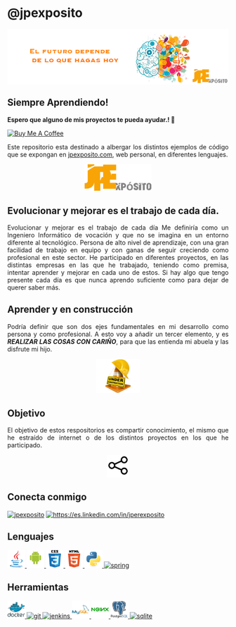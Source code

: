 <div align="justify">

# @jpexposito

<img align="center" src="imagen/fondo-github.png" alt="Repositorio @jpexposito">

## Siempre Aprendiendo!

**Espero que alguno de mis proyectos te pueda ayudar.! 👋** &nbsp; 


<a href="https://www.buymeacoffee.com/jpexposito" target="_blank"><img src="https://cdn.buymeacoffee.com/buttons/default-orange.png" alt="Buy Me A Coffee" height="41" width="174"></a>


Este repositorio esta destinado a albergar los distintos ejemplos de código que se expongan en [jpexposito.com](https://jpexposito.com/), web personal, en diferentes lenguajes.

<div align="center">
   <a href="https://jpexposito.com">
    <img src="imagen/logo-web-nar-ap.png" width="30%" height="30%" alt="@jpexposito web personal">
   </a>
</div>

## Evolucionar y mejorar es el trabajo de cada día.
Evolucionar y mejorar es el trabajo de cada día
Me definiría como un Ingeniero Informático de vocación y que no se imagina en un entorno diferente al tecnológico. Persona de alto nivel de aprendizaje, con una gran facilidad de trabajo en equipo y con ganas de seguir creciendo como profesional en este sector. He participado en diferentes proyectos, en las distintas empresas en las que he trabajado, teniendo como premisa, intentar aprender y mejorar en cada uno de estos. Si hay algo que tengo presente cada día es que nunca aprendo suficiente como para dejar de querer saber más.
## Aprender y en construcción
Podría definir que son dos ejes fundamentales en mi desarrollo como persona y como profesional. A esto voy a añadir un tercer elemento, y es  ***REALIZAR LAS COSAS CON CARIÑO***, para que las entienda mi abuela y las disfrute mi hijo.

<div align="center">
    <img src="imagen/construccion.png" width="20%" height="20%"alt="@jpexposito en construccion">
    </br>
</div>

## Objetivo
El objetivo de estos respositorios es compartir conocimiento, el mismo que he estraído de internet o de los distintos proyectos en los que he participado.

<div align="center">
    <img src="imagen/compartir.png" width="10%" height="10%"alt="@jpexposito compartir">
    </br>
</div>


## Conecta conmigo

<p align="left">
  <a href="https://twitter.com/jpexposito" target="blank"><img align="center" src="https://raw.githubusercontent.com/rahuldkjain/github-profile-readme-generator/master/src/images/icons/Social/twitter.svg" alt="jpexposito" height="30" width="40" /></a>
  <a href="https://linkedin.com/in/https://es.linkedin.com/in/jperexposito" target="blank"><img align="center" src="https://raw.githubusercontent.com/rahuldkjain/github-profile-readme-generator/master/src/images/icons/Social/linked-in-alt.svg" alt="https://es.linkedin.com/in/jperexposito" height="30" width="40" /></a>
</p>   

## Lenguajes

  <p align"left>
    <a href="https://www.java.com" target="_blank"> <img src="https://raw.githubusercontent.com/devicons/devicon/master/icons/java/java-original.svg" alt="java" width="40" height="40"/> </a>
    <a href="https://developer.android.com" target="_blank"> <img src="https://raw.githubusercontent.com/devicons/devicon/master/icons/android/android-original-wordmark.svg" alt="android" width="40" height="40"/> </a>
    <a href="https://www.w3schools.com/css/" target="_blank"> <img src="https://raw.githubusercontent.com/devicons/devicon/master/icons/css3/css3-original-wordmark.svg" alt="css3" width="40" height="40"/> </a>
    <a href="https://www.w3.org/html/" target="_blank"> <img src="https://raw.githubusercontent.com/devicons/devicon/master/icons/html5/html5-original-wordmark.svg" alt="html5" width="40" height="40"/> </a>
    <a href="https://www.python.org" target="_blank"> <img src="https://raw.githubusercontent.com/devicons/devicon/master/icons/python/python-original.svg" alt="python" width="40" height="40"/> </a>
<!--
    <a href="https://kotlinlang.org" target="_blank"> <img src="https://www.vectorlogo.zone/logos/kotlinlang/kotlinlang-icon.svg" alt="kotlin" width="40" height="40"/> </a>
    <a href="https://reactjs.org/" target="_blank"> <img src="https://raw.githubusercontent.com/devicons/devicon/master/icons/react/react-original-wordmark.svg" alt="react" width="40" height="40"/> </a> <a href="https://reactnative.dev/" target="_blank"> <img src="https://reactnative.dev/img/header_logo.svg" alt="reactnative" width="40" height="40"/> </a> <a href="https://www.php.net" target="_blank"> <img src="https://raw.githubusercontent.com/devicons/devicon/master/icons/php/php-original.svg" alt="php" width="40" height="40"/> </a>
-->
    <a href="https://spring.io/" target="_blank"> <img src="https://www.vectorlogo.zone/logos/springio/springio-icon.svg" alt="spring" width="40" height="40"/> </a>
 </p>

## Herramientas
  <p align"left>
    <a href="https://www.docker.com/" target="_blank"> <img src="https://raw.githubusercontent.com/devicons/devicon/master/icons/docker/docker-original-wordmark.svg" alt="docker" width="40" height="40"/> </a> <a href="https://git-scm.com/" target="_blank"> <img src="https://www.vectorlogo.zone/logos/git-scm/git-scm-icon.svg" alt="git" width="40" height="40"/> </a>
    <a href="https://www.jenkins.io" target="_blank"> <img src="https://www.vectorlogo.zone/logos/jenkins/jenkins-icon.svg" alt="jenkins" width="40" height="40"/> </a>
    <a href="https://www.mysql.com/" target="_blank"> <img src="https://raw.githubusercontent.com/devicons/devicon/master/icons/mysql/mysql-original-wordmark.svg" alt="mysql" width="40" height="40"/> </a>
    <a href="https://www.nginx.com" target="_blank"> <img src="https://raw.githubusercontent.com/devicons/devicon/master/icons/nginx/nginx-original.svg" alt="nginx" width="40" height="40"/> </a>
    <a href="https://www.postgresql.org" target="_blank"> <img src="https://raw.githubusercontent.com/devicons/devicon/master/icons/postgresql/postgresql-original-wordmark.svg" alt="postgresql" width="40" height="40"/> </a>
    <a href="https://www.sqlite.org/" target="_blank"> <img src="https://www.vectorlogo.zone/logos/sqlite/sqlite-icon.svg" alt="sqlite" width="40" height="40"/> </a>
  </p>

</div>  
